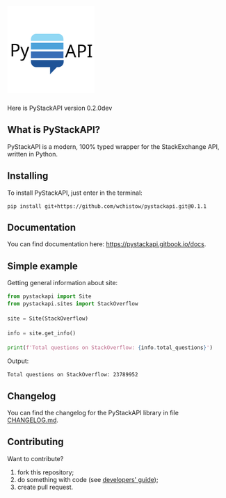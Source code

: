 <h1>
	<picture>
	    <source srcset=".images/logos/dark-logo.png" media="(prefers-color-scheme: dark)">
	    <img src=".images/logos/logo.png">
	</picture>
</h1>

Here is PyStackAPI version 0.2.0dev

## What is PyStackAPI?

PyStackAPI is a modern, 100% typed wrapper for the StackExchange API, written in Python.

## Installing

To install PyStackAPI, just enter in the terminal:

```shell
pip install git+https://github.com/wchistow/pystackapi.git@0.1.1
```

## Documentation

You can find documentation here: https://pystackapi.gitbook.io/docs.

## Simple example

Getting general information about site:

```python
from pystackapi import Site
from pystackapi.sites import StackOverflow

site = Site(StackOverflow)

info = site.get_info()

print(f'Total questions on StackOverflow: {info.total_questions}')
```

Output:

```text
Total questions on StackOverflow: 23789952
```

## Changelog

You can find the changelog for the PyStackAPI library in file [CHANGELOG.md](https://github.com/wchistow/pystackapi/blob/master/CHANGELOG.md).

## Contributing

Want to contribute? 

1. fork this repository;
2. do something with code (see [developers' guide](https://github.com/wchistow/pystackapi/blob/master/CONTRIBUTING.md));
3. create pull request.
